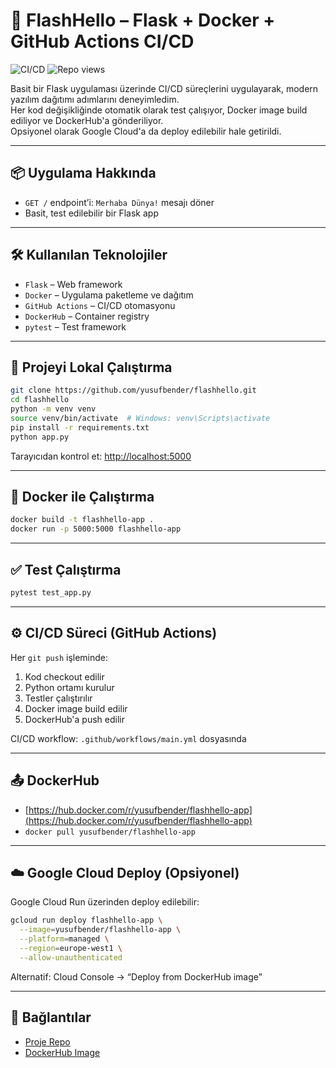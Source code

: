 # 🚀 FlashHello – Flask + Docker + GitHub Actions CI/CD

![CI/CD](https://github.com/yusufbender/flashhello/actions/workflows/main.yml/badge.svg)
![Repo views](https://komarev.com/ghpvc/?username=yusufbender&repo=flashhello&color=blue)


Basit bir Flask uygulaması üzerinde CI/CD süreçlerini uygulayarak, modern yazılım dağıtımı adımlarını deneyimledim.  
Her kod değişikliğinde otomatik olarak test çalışıyor, Docker image build ediliyor ve DockerHub'a gönderiliyor.  
Opsiyonel olarak Google Cloud'a da deploy edilebilir hale getirildi.

---

## 📦 Uygulama Hakkında

- `GET /` endpoint’i: `Merhaba Dünya!` mesajı döner
- Basit, test edilebilir bir Flask app

---

## 🛠️ Kullanılan Teknolojiler

- `Flask` – Web framework
- `Docker` – Uygulama paketleme ve dağıtım
- `GitHub Actions` – CI/CD otomasyonu
- `DockerHub` – Container registry
- `pytest` – Test framework

---

## 🔧 Projeyi Lokal Çalıştırma

```bash
git clone https://github.com/yusufbender/flashhello.git
cd flashhello
python -m venv venv
source venv/bin/activate  # Windows: venv\Scripts\activate
pip install -r requirements.txt
python app.py
```

Tarayıcıdan kontrol et: [http://localhost:5000](http://localhost:5000)

---

## 🐳 Docker ile Çalıştırma

```bash
docker build -t flashhello-app .
docker run -p 5000:5000 flashhello-app
```

---

## ✅ Test Çalıştırma

```bash
pytest test_app.py
```

---

## ⚙️ CI/CD Süreci (GitHub Actions)

Her `git push` işleminde:

1. Kod checkout edilir  
2. Python ortamı kurulur  
3. Testler çalıştırılır  
4. Docker image build edilir  
5. DockerHub'a push edilir  

CI/CD workflow: `.github/workflows/main.yml` dosyasında

---

## 📤 DockerHub

- [https://hub.docker.com/r/yusufbender/flashhello-app](https://hub.docker.com/r/yusufbender/flashhello-app)
- `docker pull yusufbender/flashhello-app`

---

## ☁️ Google Cloud Deploy (Opsiyonel)

Google Cloud Run üzerinden deploy edilebilir:

```bash
gcloud run deploy flashhello-app \
  --image=yusufbender/flashhello-app \
  --platform=managed \
  --region=europe-west1 \
  --allow-unauthenticated
```

Alternatif: Cloud Console → “Deploy from DockerHub image”

---

## 🔗 Bağlantılar

- [Proje Repo](https://github.com/yusufbender/flashhello)
- [DockerHub Image](https://hub.docker.com/r/yusufbender/flashhello-app)
